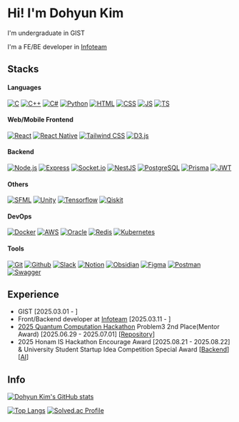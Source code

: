 # Hi! I'm Dohyun Kim
I'm undergraduate in GIST

I'm a FE/BE developer in [Infoteam](https://github.com/gsainfoteam)
## Stacks
#### Languages
[![C](https://img.shields.io/badge/C-A8B9CC?style=flat&logo=c&logoColor=white)](#)
[![C++](https://img.shields.io/badge/C++-00599C?style=flat&logo=cplusplus&logoColor=white)](#)
[![C#](https://img.shields.io/badge/C%23-280068?style=flat&logo=csharp&logoColor=white)](#)
[![Python](https://img.shields.io/badge/Python-3776AB?style=flat&logo=python&logoColor=white)](#)
[![HTML](https://img.shields.io/badge/HTML-E34F26?style=flat&logo=html5&logoColor=white)](#)
[![CSS](https://img.shields.io/badge/CSS-663399?style=flat&logo=css&logoColor=white)](#)
[![JS](https://img.shields.io/badge/JavaScript-F7DF1E?style=flat&logo=javascript&logoColor=white)](#)
[![TS](https://img.shields.io/badge/TypeScript-3178C6?style=flat&logo=typescript&logoColor=white)](#)
#### Web/Mobile Frontend
[![React](https://img.shields.io/badge/React-61DAFB?style=flat&logo=react&logoColor=white)](#)
[![React Native](https://img.shields.io/badge/React_Native-61DAFB?style=flat&logo=react&logoColor=white)](#)
[![Tailwind CSS](https://img.shields.io/badge/Tailwind_CSS-06B6D4?style=flat&logo=tailwindcss&logoColor=white)](#)
[![D3.js](https://img.shields.io/badge/D3.js-F9A03C?style=flat&logo=d3&logoColor=white)](#)
#### Backend
[![Node.js](https://img.shields.io/badge/Node.js-5FA04E?style=flat&logo=node.js&logoColor=white)](#)
[![Express](https://img.shields.io/badge/Express-000000?style=flat&logo=express&logoColor=white)](#)
[![Socket.io](https://img.shields.io/badge/Socket.io-010101?style=flat&logo=socketdotio&logoColor=white)](#)
[![NestJS](https://img.shields.io/badge/NestJS-E0234E?style=flat&logo=nestjs&logoColor=white)](#)
[![PostgreSQL](https://img.shields.io/badge/PostgreSQL-4169E1?style=flat&logo=postgresql&logoColor=white)](#)
[![Prisma](https://img.shields.io/badge/Prisma-2D3748?style=flat&logo=prisma&logoColor=white)](#)
[![JWT](https://img.shields.io/badge/JWT-000000?style=flat&logo=jsonwebtokens&logoColor=white)](#)
#### Others
[![SFML](https://img.shields.io/badge/SFML-8CC445?style=flat&logo=sfml&logoColor=white)](#)
[![Unity](https://img.shields.io/badge/Unity-FFFFFF?style=flat&logo=unity&logoColor=black)](#)
[![Tensorflow](https://img.shields.io/badge/Tensorflow-FF6F00?style=flat&logo=tensorflow&logoColor=white)](#)
[![Qiskit](https://img.shields.io/badge/Qiskit-6929C4?style=flat&logo=qiskit&logoColor=white)](#)
#### DevOps
[![Docker](https://img.shields.io/badge/Docker-2496ED?style=flat&logo=docker&logoColor=white)](#)
[![AWS](https://img.shields.io/badge/AWS-232F3E?style=flat&logo=amazonwebservices&logoColor=white)](#)
[![Oracle](https://img.shields.io/badge/Oracle-232F3E?style=flat&logo=oracle&logoColor=white)](#)
[![Redis](https://img.shields.io/badge/Redis-FF4438?style=flat&logo=redis&logoColor=white)](#)
[![Kubernetes](https://img.shields.io/badge/Kubernetes-326CE5?style=flat&logo=kubernetes&logoColor=white)](#)
#### Tools
[![Git](https://img.shields.io/badge/Git-F05032?style=flat&logo=git&logoColor=white)](#)
[![Github](https://img.shields.io/badge/Github-181717?style=flat&logo=github&logoColor=white)](#)
[![Slack](https://img.shields.io/badge/Slack-4A154B?style=flat&logo=slack&logoColor=white)](#)
[![Notion](https://img.shields.io/badge/Notion-000000?style=flat&logo=notion&logoColor=white)](#)
[![Obsidian](https://img.shields.io/badge/Obsidian-7C3AED?style=flat&logo=obsidian&logoColor=white)](#)
[![Figma](https://img.shields.io/badge/Figma-F24E1E?style=flat&logo=figma&logoColor=white)](#)
[![Postman](https://img.shields.io/badge/Postman-FF6C37?style=flat&logo=postman&logoColor=white)](#)
[![Swagger](https://img.shields.io/badge/Swagger-85EA2D?style=flat&logo=swagger&logoColor=black)](#)
## Experience
- GIST [2025.03.01 - ]
- Front/Backend developer at [Infoteam](https://github.com/gsainfoteam) [2025.03.11 - ]
- [2025 Quantum Computation Hackathon](https://qhackathon.kr/) Problem3 2nd Place(Mentor Award) [2025.06.29 - 2025.07.01] [[Repository](https://github.com/Deepshin-Q/2025-Quantum-Computing-Hackathon)]
- 2025 Honam IS Hackathon Encourage Award [2025.08.21 - 2025.08.22] & University Student Startup Idea Competition Special Award [[Backend](https://github.com/dohyun06/shimter-be)] [[AI](https://github.com/dohyun06/shimter-ai)]
## Info
[![Dohyun Kim's GitHub stats](https://github-readme-stats.vercel.app/api?username=dohyun06\&show_icons=true\&bg_color=151b23\&ring_color=7ce38b\&theme=dark#gh-dark-mode-only)](#)

[![Top Langs](https://github-readme-stats.vercel.app/api/top-langs/?username=dohyun06\&layout=donut\&bg_color=151b23\&theme=dark#gh-dark-mode-only)](#)
[![Solved.ac Profile](http://mazassumnida.wtf/api/v2/generate_badge?boj=hyun4you2006)](https://solved.ac/profile/hyun4you2006)
